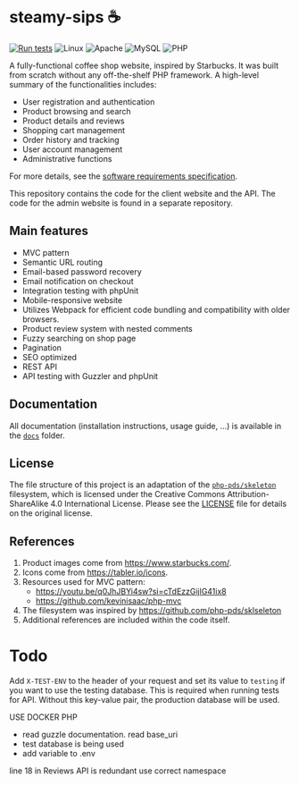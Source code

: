 # steamy-sips ☕

[![Run tests](https://github.com/creme332/steamy-sips/actions/workflows/test.yml/badge.svg)](https://github.com/creme332/steamy-sips/actions/workflows/test.yml)
![Linux](https://img.shields.io/badge/Linux-FCC624?&logo=linux&logoColor=black)
![Apache](https://img.shields.io/badge/apache-%23D42029.svg?&logo=apache&logoColor=white)
![MySQL](https://img.shields.io/badge/mysql-4479A1.svg?&logo=mysql&logoColor=white)
![PHP](https://img.shields.io/badge/php-%23777BB4.svg?&logo=php&logoColor=white)

A fully-functional coffee shop website, inspired by Starbucks.
It was built from scratch without any off-the-shelf PHP framework. A high-level summary of the functionalities
includes:

- User registration and authentication
- Product browsing and search
- Product details and reviews
- Shopping cart management
- Order history and tracking
- User account management
- Administrative functions

For more details, see the [software requirements specification](docs/SOFTWARE_SPECS.md).

This repository contains the code for the client website and the API. The code for the admin website is found in a
separate repository.

## Main features

- MVC pattern
- Semantic URL routing
- Email-based password recovery
- Email notification on checkout
- Integration testing with phpUnit
- Mobile-responsive website
- Utilizes Webpack for efficient code bundling and compatibility with older browsers.
- Product review system with nested comments
- Fuzzy searching on shop page
- Pagination
- SEO optimized
- REST API
- API testing with Guzzler and phpUnit

## Documentation

All documentation (installation instructions, usage guide, ...) is available in the [`docs`](docs) folder.

## License

The file structure of this project is an adaptation of the [`php-pds/skeleton`](https://github.com/php-pds/skeleton)
filesystem, which is
licensed under the Creative Commons
Attribution-ShareAlike
4.0 International License. Please see the [LICENSE](LICENSE) file for details on the original license.

## References

1. Product images come from https://www.starbucks.com/.
2. Icons come from https://tabler.io/icons.
3. Resources used for MVC pattern:
    - https://youtu.be/q0JhJBYi4sw?si=cTdEzzGijlG41ix8
    - https://github.com/kevinisaac/php-mvc
4. The filesystem was inspired by https://github.com/php-pds/sklseleton
5. Additional references are included within the code itself.

# Todo

Add `X-TEST-ENV` to the header of your request and set its value to `testing` if you want to use the testing database.
This is required when running tests for API. Without this key-value pair, the production database will be used.

USE DOCKER PHP

- read guzzle documentation. read base_uri
- test database is being used
- add variable to .env

line 18 in Reviews API is redundant
use correct namespace